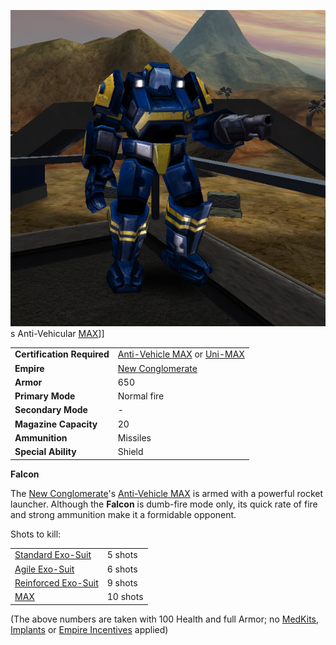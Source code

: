 ![](../images/FalconMAX.jpg "fig:FalconMAX.jpg")s Anti-Vehicular
[MAX](Mechanized_Assault_Exo-Suit.md)\]\]

|                            |                                                                                                |
| -------------------------- | ---------------------------------------------------------------------------------------------- |
| **Certification Required** | [Anti-Vehicle MAX](<Anti-Vehicle_MAX_(Certification)>) or [Uni-MAX](<Uni-MAX_(Certification)>) |
| **Empire**                 | [New Conglomerate](../etc/New_Conglomerate.md)                                                 |
| **Armor**                  | 650                                                                                            |
| **Primary Mode**           | Normal fire                                                                                    |
| **Secondary Mode**         | \-                                                                                             |
| **Magazine Capacity**      | 20                                                                                             |
| **Ammunition**             | Missiles                                                                                       |
| **Special Ability**        | Shield                                                                                         |

**Falcon**

The [New Conglomerate](../etc/New_Conglomerate.md)'s [Anti-Vehicle
MAX](<Anti-Vehicle_MAX_(Certification)>) is armed with a
powerful rocket launcher. Although the **Falcon** is dumb-fire mode
only, its quick rate of fire and strong ammunition make it a formidable
opponent.

Shots to kill:

|                                                        |          |
| ------------------------------------------------------ | -------- |
| [Standard Exo-Suit](../armor/Standard_Exo-Suit.md)     | 5 shots  |
| [Agile Exo-Suit](../armor/Agile_Exo-Suit.md)           | 6 shots  |
| [Reinforced Exo-Suit](../armor/Reinforced_Exo-Suit.md) | 9 shots  |
| [MAX](Mechanized_Assault_Exo-Suit.md)                  | 10 shots |

(The above numbers are taken with 100 Health and full Armor; no
[MedKits](MedKit.md), [Implants](../implants/Implants.md) or [Empire
Incentives](../etc/Empire_Incentives.md) applied)

<!--[Category:Game Items](Category:Game_Items.md)-->
